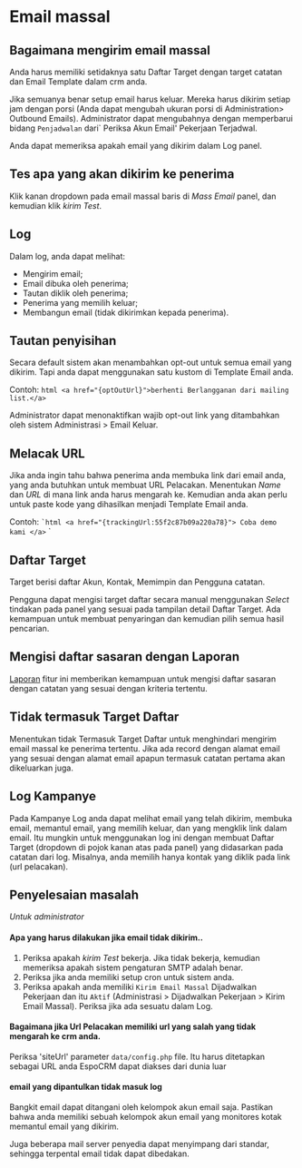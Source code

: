 # Email massal

## Bagaimana mengirim email massal



Anda harus memiliki setidaknya satu Daftar Target dengan target catatan dan Email Template dalam crm anda.

Jika semuanya benar setup email harus keluar. Mereka harus dikirim setiap jam dengan porsi (Anda dapat mengubah ukuran porsi di Administration> Outbound Emails). Administrator dapat mengubahnya dengan memperbarui bidang `Penjadwalan` dari` Periksa Akun Email' Pekerjaan Terjadwal. 



Anda dapat memeriksa apakah email yang dikirim dalam Log panel.



## Tes apa yang akan dikirim ke penerima



Klik kanan dropdown pada email massal baris di _Mass Email_ panel, dan kemudian klik _kirim Test_.








## Log

Dalam log, anda dapat melihat:
* Mengirim email;
* Email dibuka oleh penerima;
* Tautan diklik oleh penerima;
* Penerima yang memilih keluar;
* Membangun email (tidak dikirimkan kepada penerima).



## Tautan penyisihan



Secara default sistem akan menambahkan opt-out untuk semua email yang dikirim. Tapi anda dapat menggunakan satu kustom di Template Email anda.








Contoh:
``html
<a href="{optOutUrl}">berhenti Berlangganan dari mailing list.</a>
``

Administrator dapat menonaktifkan wajib opt-out link yang ditambahkan oleh sistem Administrasi > Email Keluar.



## Melacak URL



 
 Jika anda ingin tahu bahwa penerima anda membuka link dari email anda, yang anda butuhkan untuk membuat URL Pelacakan. Menentukan _Name_
dan _URL_ di mana link anda harus mengarah ke. Kemudian anda akan perlu untuk paste kode yang dihasilkan menjadi Template Email anda.





 
 Contoh:
  `` `html
<a href="{trackingUrl:55f2c87b09a220a78}"> Coba demo kami </a>
  `` `
  






## Daftar Target

Target berisi daftar Akun, Kontak, Memimpin dan Pengguna catatan.

Pengguna dapat mengisi target daftar secara manual menggunakan _Select_ tindakan pada panel yang sesuai pada tampilan detail Daftar Target. Ada kemampuan untuk membuat penyaringan dan kemudian pilih semua hasil pencarian.





## Mengisi daftar sasaran dengan Laporan

[Laporan](laporan.md#sinkronisasi-dengan-target-list) fitur ini memberikan kemampuan untuk mengisi daftar sasaran dengan catatan yang sesuai dengan kriteria tertentu.





## Tidak termasuk Target Daftar

Menentukan tidak Termasuk Target Daftar untuk menghindari mengirim email massal ke penerima tertentu. Jika ada record dengan alamat email yang sesuai dengan alamat email apapun termasuk catatan pertama akan dikeluarkan juga.





## Log Kampanye

Pada Kampanye Log anda dapat melihat email yang telah dikirim, membuka email, memantul email, yang memilih keluar, dan yang mengklik link dalam email. Itu mungkin untuk menggunakan log ini dengan membuat Daftar Target (dropdown di pojok kanan atas pada panel) yang didasarkan pada catatan dari log. Misalnya, anda memilih hanya kontak yang diklik pada link (url pelacakan).





## Penyelesaian masalah

_Untuk administrator_







#### Apa yang harus dilakukan jika email tidak dikirim..

1. Periksa apakah _kirim Test_ bekerja. Jika tidak bekerja, kemudian memeriksa apakah sistem pengaturan SMTP adalah benar.
2. Periksa jika anda memiliki setup cron untuk sistem anda.
3. Periksa apakah anda memiliki `Kirim Email Massal` Dijadwalkan Pekerjaan dan itu `Aktif` (Administrasi > Dijadwalkan Pekerjaan > Kirim Email Massal). Periksa jika ada sesuatu dalam Log.





#### Bagaimana jika Url Pelacakan memiliki url yang salah yang tidak mengarah ke crm anda.

Periksa 'siteUrl' parameter `data/config.php` file. Itu harus ditetapkan sebagai URL anda EspoCRM dapat diakses dari dunia luar







#### email yang dipantulkan tidak masuk log

Bangkit email dapat ditangani oleh kelompok akun email saja. Pastikan bahwa anda memiliki sebuah kelompok akun email yang monitores kotak memantul email yang dikirim.

Juga beberapa mail server penyedia dapat menyimpang dari standar, sehingga terpental email tidak dapat dibedakan.
